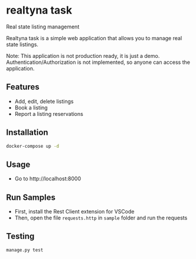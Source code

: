 # realtyna task
Real state listing management

Realtyna task is a simple web application that allows you to manage real state listings.

Note: This application is not production ready, it is just a demo.
    Authentication/Authorization is not implemented, so anyone can access the application.

## Features
- Add, edit, delete listings
- Book a listing
- Report a listing reservations

## Installation
```bash
docker-compose up -d
```

## Usage
- Go to http://localhost:8000

## Run Samples
- First, install the Rest Client extension for VSCode
- Then, open the file `requests.http` in `sample` folder and run the requests
  
## Testing
```bash
manage.py test
```